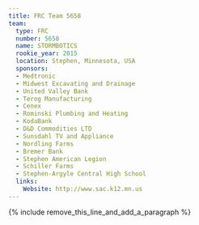 ```yaml
---
title: FRC Team 5658
team:
  type: FRC
  number: 5658
  name: STORMBOTICS
  rookie_year: 2015
  location: Stephen, Minnesota, USA
  sponsors:
  - Medtronic
  - Midwest Excavating and Drainage
  - United Valley Bank
  - Terog Manufacturing
  - Cenex
  - Rominski Plumbing and Heating
  - KodaBank
  - D&D Commodities LTD
  - Sunsdahl TV and Appliance
  - Nordling Farms
  - Bremer Bank
  - Stephen American Legion
  - Schiller Farms
  - Stephen-Argyle Central High School
  links:
    Website: http://www.sac.k12.mn.us
---
```


{% include remove_this_line_and_add_a_paragraph %}